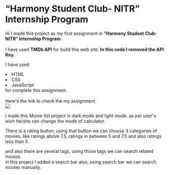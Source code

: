 # “Harmony Student Club- NITR” Internship Program

Hi I made this project as my first assignment in <b>“Harmony Student Club- NITR” Internship Program
</b>.
<br><br>
I have used <b>TMDb API</b> for build this web site. <b>In this code I removed the API Key. </b>

I have used

<li>HTML
<li>CSS
<li>JavaScript
<br> for complete this assignment.
<br><br>Here's the link to check the my assignment.<br>
<a href="https://lakshithahewagamage.github.io/calculator/"> <img src="https://mightygadget.co.uk/wp-content/uploads/2019/07/Plex.jpg"> </a>
<br>

I made this Movie-list project in dark mode and light mode. as per user's wish he/she can change the mode of calculator.
<br>

There is a rating button, using that button we can choose 3 categories of movies, like ratings above 7.5, ratings in between 5 and 7.5 and also ratings less than 5 .
<br>

and also there are several tags, using those tags we can search related movies.
<br>
in this project I added a search bar also, using search bar we can search movies manually.
